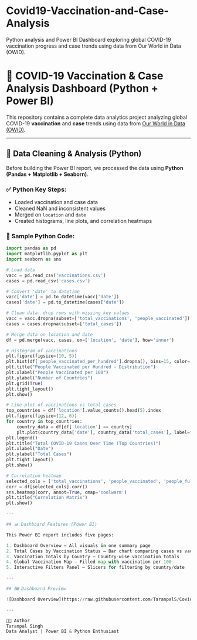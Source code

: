 # Covid19-Vaccination-and-Case-Analysis
Python analysis and Power BI Dashboard exploring global COVID-19 vaccination progress and case trends using data from Our World in Data (OWID).
# 🦠 COVID-19 Vaccination & Case Analysis Dashboard (Python + Power BI)

This repository contains a complete data analytics project analyzing global COVID-19 **vaccination** and **case** trends using data from [Our World in Data (OWID)](https://ourworldindata.org/covid-vaccinations).

---

## 🐍 Data Cleaning & Analysis (Python)

Before building the Power BI report, we processed the data using **Python (Pandas + Matplotlib + Seaborn)**.

### ✅ Python Key Steps:
- Loaded vaccination and case data
- Cleaned NaN and inconsistent values
- Merged on `location` and `date`
- Created histograms, line plots, and correlation heatmaps

### 🧠 Sample Python Code:

```python
import pandas as pd
import matplotlib.pyplot as plt
import seaborn as sns

# Load data
vacc = pd.read_csv('vaccinations.csv')
cases = pd.read_csv('cases.csv')

# Convert 'date' to datetime
vacc['date'] = pd.to_datetime(vacc['date'])
cases['date'] = pd.to_datetime(cases['date'])

# Clean data: drop rows with missing key values
vacc = vacc.dropna(subset=['total_vaccinations', 'people_vaccinated'])
cases = cases.dropna(subset=['total_cases'])

# Merge data on location and date
df = pd.merge(vacc, cases, on=['location', 'date'], how='inner')

# Histogram of vaccinations
plt.figure(figsize=(10, 5))
plt.hist(df['people_vaccinated_per_hundred'].dropna(), bins=15, color='green', alpha=0.7)
plt.title("People Vaccinated per Hundred - Distribution")
plt.xlabel("People Vaccinated per 100")
plt.ylabel("Number of Countries")
plt.grid(True)
plt.tight_layout()
plt.show()

# Line plot of vaccinations vs total cases
top_countries = df['location'].value_counts().head(5).index
plt.figure(figsize=(12, 6))
for country in top_countries:
    country_data = df[df['location'] == country]
    plt.plot(country_data['date'], country_data['total_cases'], label=f'{country} Cases')
plt.legend()
plt.title("Total COVID-19 Cases Over Time (Top Countries)")
plt.xlabel("Date")
plt.ylabel("Total Cases")
plt.tight_layout()
plt.show()

# Correlation heatmap
selected_cols = ['total_vaccinations', 'people_vaccinated', 'people_fully_vaccinated', 'total_cases']
corr = df[selected_cols].corr()
sns.heatmap(corr, annot=True, cmap='coolwarm')
plt.title("Correlation Matrix")
plt.show()

---

## 📊 Dashboard Features (Power BI)

This Power BI report includes five pages:

1. Dashboard Overview – All visuals in one summary page  
2. Total Cases by Vaccination Status – Bar chart comparing cases vs vaccination  
3. Vaccination Totals by Country – Country-wise vaccination totals  
4. Global Vaccination Map – Filled map with vaccination per 100  
5. Interactive Filters Panel – Slicers for filtering by country/date

---

## 🖼️ Dashboard Preview

![Dashboard Overview](https://raw.githubusercontent.com/TaranpalS/Covid19-Vaccination-and-Case-Analysis/main/dashboard_overview.png)

---

🧑‍💻 Author
Taranpal Singh
Data Analyst | Power BI & Python Enthusiast
